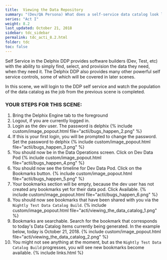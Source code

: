 ```yaml
---
title:  Viewing the Data Repository
summary: "(Dev/QA Persona) What does a self-service data catalog look like?"
series: "Act I"
weight: 8.2
last_updated: October 21, 2018
sidebar: tdc_sidebar
permalink: tdc_acti_8.2.html
folder: tdc
toc: false
---
```


Self Service in the Delphix DDP provides software builders (Dev, Test, etc) with the ability to simply find, select, and provision the data they need, when they need it. The Delphix DDP also provides many other powerful self service controls, some of which will be covered in later scenes. 

In this scene, we will login to the DDP self service and watch the population of the data catalog as the job from the previous scene is completed.

### YOUR STEPS FOR THIS SCENE:

1. Bring the Delphix Engine tab to the foreground
2. Logout, if you are currently logged in.
3. Login as the dev user. The password is delphix
   {% include custom/image_popout.html file="actii/bugs_happen_2.png" %}
4. If this is your first login, you will be prompted to change the password. Set the password to delphix
   {% include custom/image_popout.html file="actii/bugs_happen_3.png" %}
5. You should now be in the Data Operations screen. Click on Dev Data Pod
   {% include custom/image_popout.html file="actii/bugs_happen_4.png" %}
6. You should now see the timeline for Dev Data Pod. Click on the Bookmarks button.
   {% include custom/image_popout.html file="actii/bugs_happen_5.png" %}
7. Your bookmarks section will be empty, because the dev user has not created any bookmarks yet for their data pod. Click Available.
   {% include custom/image_popout.html file="actii/bugs_happen_6.png" %}
8. You should now see bookmarks that have been shared with you via the `Nightly Test Data Catalog Build`.
   {% include custom/image_popout.html file="acti/viewing_the_data_catalog_1.png" %}
9. Bookmarks are searchable. Search for the bookmark that corresponds to today's Data Catalog items currently being generated. In the example below, today is October 21, 2018.
   {% include custom/image_popout.html file="acti/viewing_the_data_catalog_2.png" %}
10. You might not see anything at the moment, but as the `Nightly Test Data Catalog Build` progresses, you will see new bookmarks become available.
{% include links.html %}